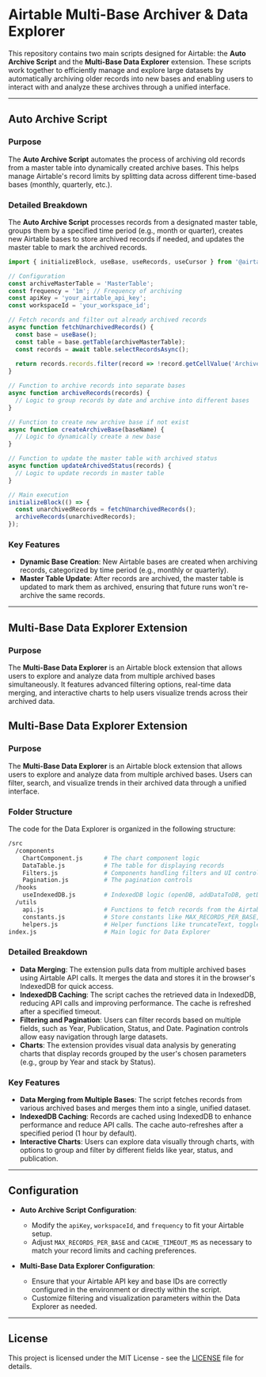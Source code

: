 # Airtable Multi-Base Archiver & Data Explorer

This repository contains two main scripts designed for Airtable: the **Auto Archive Script** and the **Multi-Base Data Explorer** extension. These scripts work together to efficiently manage and explore large datasets by automatically archiving older records into new bases and enabling users to interact with and analyze these archives through a unified interface.

---

## Auto Archive Script

### Purpose

The **Auto Archive Script** automates the process of archiving old records from a master table into dynamically created archive bases. This helps manage Airtable's record limits by splitting data across different time-based bases (monthly, quarterly, etc.).

### Detailed Breakdown

The **Auto Archive Script** processes records from a designated master table, groups them by a specified time period (e.g., month or quarter), creates new Airtable bases to store archived records if needed, and updates the master table to mark the archived records.

```javascript
import { initializeBlock, useBase, useRecords, useCursor } from '@airtable/blocks/ui';

// Configuration
const archiveMasterTable = 'MasterTable';
const frequency = '1m'; // Frequency of archiving
const apiKey = 'your_airtable_api_key';
const workspaceId = 'your_workspace_id';

// Fetch records and filter out already archived records
async function fetchUnarchivedRecords() {
  const base = useBase();
  const table = base.getTable(archiveMasterTable);
  const records = await table.selectRecordsAsync();
  
  return records.records.filter(record => !record.getCellValue('Archived'));
}

// Function to archive records into separate bases
async function archiveRecords(records) {
  // Logic to group records by date and archive into different bases
}

// Function to create new archive base if not exist
async function createArchiveBase(baseName) {
  // Logic to dynamically create a new base
}

// Function to update the master table with archived status
async function updateArchivedStatus(records) {
  // Logic to update records in master table
}

// Main execution
initializeBlock(() => {
  const unarchivedRecords = fetchUnarchivedRecords();
  archiveRecords(unarchivedRecords);
});
```

### Key Features

- **Dynamic Base Creation**: New Airtable bases are created when archiving records, categorized by time period (e.g., monthly or quarterly).
- **Master Table Update**: After records are archived, the master table is updated to mark them as archived, ensuring that future runs won't re-archive the same records.

---

## Multi-Base Data Explorer Extension

### Purpose

The **Multi-Base Data Explorer** is an Airtable block extension that allows users to explore and analyze data from multiple archived bases simultaneously. It features advanced filtering options, real-time data merging, and interactive charts to help users visualize trends across their archived data.

## Multi-Base Data Explorer Extension

### Purpose

The **Multi-Base Data Explorer** is an Airtable block extension that allows users to explore and analyze data from multiple archived bases. Users can filter, search, and visualize trends in their archived data through a unified interface.

### Folder Structure

The code for the Data Explorer is organized in the following structure:

```bash
/src
  /components
    ChartComponent.js      # The chart component logic
    DataTable.js           # The table for displaying records
    Filters.js             # Components handling filters and UI controls
    Pagination.js          # The pagination controls
  /hooks
    useIndexedDB.js        # IndexedDB logic (openDB, addDataToDB, getDataFromDB, clearDataFromDB)
  /utils
    api.js                 # Functions to fetch records from the Airtable API
    constants.js           # Store constants like MAX_RECORDS_PER_BASE, CACHE_TIMEOUT_MS
    helpers.js             # Helper functions like truncateText, toggleFilter
index.js                   # Main logic for Data Explorer
```

### Detailed Breakdown

- **Data Merging**: The extension pulls data from multiple archived bases using Airtable API calls. It merges the data and stores it in the browser's IndexedDB for quick access.
- **IndexedDB Caching**: The script caches the retrieved data in IndexedDB, reducing API calls and improving performance. The cache is refreshed after a specified timeout.
- **Filtering and Pagination**: Users can filter records based on multiple fields, such as Year, Publication, Status, and Date. Pagination controls allow easy navigation through large datasets.
- **Charts**: The extension provides visual data analysis by generating charts that display records grouped by the user's chosen parameters (e.g., group by Year and stack by Status).

### Key Features

- **Data Merging from Multiple Bases**: The script fetches records from various archived bases and merges them into a single, unified dataset.
- **IndexedDB Caching**: Records are cached using IndexedDB to enhance performance and reduce API calls. The cache auto-refreshes after a specified period (1 hour by default).
- **Interactive Charts**: Users can explore data visually through charts, with options to group and filter by different fields like year, status, and publication.

---

## Configuration

- **Auto Archive Script Configuration**:
  - Modify the `apiKey`, `workspaceId`, and `frequency` to fit your Airtable setup.
  - Adjust `MAX_RECORDS_PER_BASE` and `CACHE_TIMEOUT_MS` as necessary to match your record limits and caching preferences.

- **Multi-Base Data Explorer Configuration**:
  - Ensure that your Airtable API key and base IDs are correctly configured in the environment or directly within the script.
  - Customize filtering and visualization parameters within the Data Explorer as needed.

---

## License

This project is licensed under the MIT License - see the [LICENSE](LICENSE) file for details.
